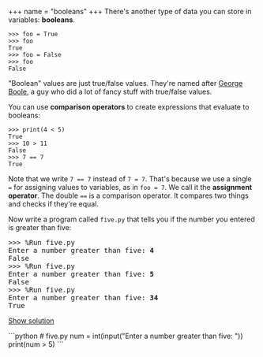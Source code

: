 +++
name = "booleans"
+++
There's another type of data you can store in variables: **booleans**.

	>>> foo = True
	>>> foo
	True
	>>> foo = False
	>>> foo
	False

"Boolean" values are just true/false values. They're named after
[George Boole](https://en.wikipedia.org/wiki/George_Boole), a guy who
did a lot of fancy stuff with true/false values.

You can use **comparison operators** to create expressions that
evaluate to booleans:

	>>> print(4 < 5)
	True
	>>> 10 > 11
	False
	>>> 7 == 7
	True

Note that we write `7 == 7` instead of `7 = 7`. That's because we use
a single `=` for assigning values to variables, as in `foo = 7`. We
call it the **assignment operator**. The
double `==` is a comparison operator. It compares two things and
checks if they're equal.

Now write a program called `five.py` that tells you if the number you
entered is greater than five:

<pre>
>>> %Run five.py
Enter a number greater than five: <b>4</b>
False
>>> %Run five.py
Enter a number greater than five: <b>5</b>
False
>>> %Run five.py
Enter a number greater than five: <b>34</b>
True
</pre>

<a href="#demo" class="btn btn-info" data-toggle="collapse">Show solution</a>
<div id="demo" class="collapse">
```python
# five.py
num = int(input("Enter a number greater than five: "))
print(num > 5)
```
</div>
